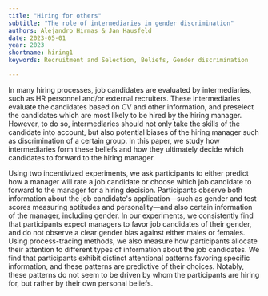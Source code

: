 ```yaml
---
title: "Hiring for others"
subtitle: "The role of intermediaries in gender discrimination"
authors: Alejandro Hirmas & Jan Hausfeld
date: 2023-05-01
year: 2023
shortname: hiring1
keywords: Recruitment and Selection, Beliefs, Gender discrimination

---
```


In many hiring processes, job candidates are evaluated by intermediaries, such as HR personnel and/or external recruiters. These intermediaries evaluate the candidates based on CV and other information, and preselect the candidates which are most likely to be hired by the hiring manager. However, to do so, intermediaries should not only take the skills of the candidate into account, but also potential biases of the hiring manager such as discrimination of a certain group. In this paper, we study how intermediaries form these beliefs and how they ultimately decide which candidates to forward to the hiring manager. 

Using two incentivized experiments, we ask participants to either predict how a manager will rate a job candidate or choose which job candidate to forward to the manager for a hiring decision. Participants observe both information about the job candidate's application—such as gender and test scores measuring aptitudes and personality—and also certain information of the manager, including gender. In our experiments, we consistently find that participants expect managers to favor job candidates of their gender, and do not observe a clear gender bias against either males or females. Using process-tracing methods, we also measure how participants allocate their attention to different types of information about the job candidates. We find that participants exhibit distinct attentional patterns favoring specific information, and these patterns are predictive of their choices. Notably, these patterns do not seem to be driven by whom the participants are hiring for, but rather by their own personal beliefs.
